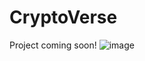# CryptoVerse
Project coming soon!
![image](https://user-images.githubusercontent.com/56802713/190287444-44d88096-04fc-4ec9-b442-1c508861c2fd.png)


